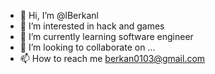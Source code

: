 - 👋 Hi, I’m @lBerkanl
- 👀 I’m interested in hack and games
- 🌱 I’m currently learning software engineer
- 💞️ I’m looking to collaborate on ...
- 📫 How to reach me berkan0103@gmail.com

<!---
XELAJS/XELAJS is a ✨ special ✨ repository because its `README.md` (this file) appears on your GitHub profile.
You can click the Preview link to take a look at your changes.
--->
